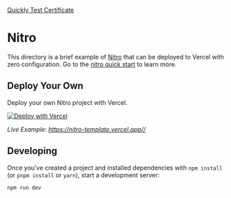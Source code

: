 [Quickly Test Certificate](https://kaehrlich.github.io/validity/)

# Nitro

This directory is a brief example of [Nitro](https://nitro.build/) that can be deployed to Vercel with zero configuration. Go to the [nitro quick start](https://nitro.unjs.io/guide#quick-start) to learn more.

## Deploy Your Own

Deploy your own Nitro project with Vercel.

[![Deploy with Vercel](https://vercel.com/button)](https://vercel.com/new/clone?repository-url=https://github.com/vercel/examples/tree/main/framework-boilerplates/nitro&template=nitro)

_Live Example: https://nitro-template.vercel.app//_

## Developing

Once you've created a project and installed dependencies with `npm install` (or `pnpm install` or `yarn`), start a development server:

```bash
npm run dev
```
